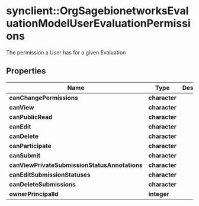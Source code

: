 # synclient::OrgSagebionetworksEvaluationModelUserEvaluationPermissions

The permission a User has for a given Evaluation

## Properties
Name | Type | Description | Notes
------------ | ------------- | ------------- | -------------
**canChangePermissions** | **character** |  | [optional] 
**canView** | **character** |  | [optional] 
**canPublicRead** | **character** |  | [optional] 
**canEdit** | **character** |  | [optional] 
**canDelete** | **character** |  | [optional] 
**canParticipate** | **character** |  | [optional] 
**canSubmit** | **character** |  | [optional] 
**canViewPrivateSubmissionStatusAnnotations** | **character** |  | [optional] 
**canEditSubmissionStatuses** | **character** |  | [optional] 
**canDeleteSubmissions** | **character** |  | [optional] 
**ownerPrincipalId** | **integer** |  | [optional] 



